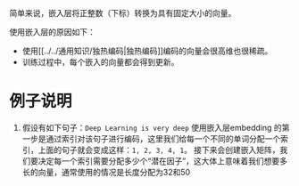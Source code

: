 简单来说，嵌入层将正整数（下标）转换为具有固定大小的向量。

使用嵌入层的原因如下：
- 使用[[../../通用知识/独热编码|独热编码]]编码的向量会很高维也很稀疏。
- 训练过程中，每个嵌入的向量都会得到更新。

# 例子说明
1. 假设有如下句子：`Deep Learning is very deep`
使用嵌入层embedding 的第一步是通过索引对该句子进行编码，这里我们给每一个不同的单词分配一个索引，上面的句子就会变成这样：`1, 2, 3, 4, 1`。
接下来会创建嵌入矩阵，我们要决定每一个索引需要分配多少个“潜在因子”，这大体上意味着我们想要多长的向量，通常使用的情况是长度分配为32和50